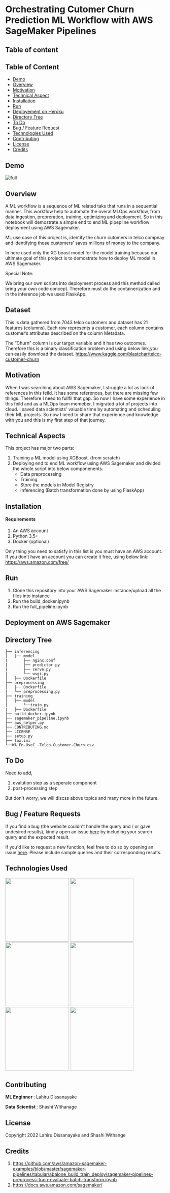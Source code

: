 
# Orchestrating Cutomer Churn Prediction ML Workflow with AWS SageMaker Pipelines


## Table of content

## Table of Content
  * [Demo](#demo)
  * [Overview](#overview)
  * [Motivation](#motivation)
  * [Technical Aspect](#technical-aspect)
  * [Installation](#installation)
  * [Run](#run)
  * [Deployement on Heroku](#deployement-on-heroku)
  * [Directory Tree](#directory-tree)
  * [To Do](#to-do)
  * [Bug / Feature Request](#bug---feature-request)
  * [Technologies Used](#technologies-used)
  * [Contributing](#Contributing)
  * [License](#license)
  * [Credits](#credits)
## Demo
![full](https://github.com/Data-Fenix/aws-sagemaker-pipeline/blob/main/demo/full.gif)

## Overview

A ML workflow is a sequence of ML related taks that runs in a sequential manner. This workflow help to automate the overal MLOps workflow, from data ingestion, prepreration, training, optimizing and deployment. So in this notebook will demostrate a simple end to end ML pipepline workflow deployment using AWS Sagemaker.

ML use case of this project is, identify the churn cutomers in telco compnay and identifying those customers' saves millions of money to the company.

In here used only the XG boost model for the model training because our ultimate goal of this project is to demostrate how to deploy ML model in AWS Sagemaker.

Special Note:

We bring our own scripts into deployment process and this method called bring your own code concept. Therefore must do the containerization and in the inference job we used FlaskApp. 
## Dataset

This is data gathered from 7043 telco customers and dataset has 21 features (columns). Each row represents a customer, each column contains customer’s attributes described on the column Metadata.

The “Churn” column is our target variable and it has two outcomes. Therefore this is a binary classification problem and using below link,you can easily download the dataset.
https://www.kaggle.com/blastchar/telco-customer-churn
## Motivation

When I was searching about AWS Sagemaker, I struggle a lot as lack of references in this feild. It has some references, but there are missing few things. Therefore I need to fullfil that gap. So now I have some experience in this feild and as a MLOps team memeber, I migrated a lot of projects into cloud. I saved data scientists' valuable time by automating and scheduling their ML projects. So now I need to share that experience and knowledge with you and this is my first step of that journey.
## Technical Aspects

This project has major two parts:
1. Training a ML model using XGBoost. (from scratch)
2. Deploying end to end ML workflow using AWS Sagemaker and divided the whole script into below componenents.
    - Data preprocessing
    - Training
    - Store the models in Model Registry
    - Inferencing (Batch transformation done by using FlaskApp)
## Installation

#### Requirements

1. An AWS account
2. Python 3.5+
3. Docker (optional)


Only thing you need to satisfy in this list is you must have an AWS account. If you don't have an account you can create it free, using below link:
https://aws.amazon.com/free/
    
## Run
1) Clone this repository into your AWS Sagemaker instance/upload all the files into instance
2) Run the build_docker.ipynb
3) Run the full_pipeline.ipynb

## Deployment on AWS Sagemaker


## Directory Tree

```
├── inferencing 
│   ├── model
|       ├── nginx.conf
|       ├── predictor.py
|       ├── serve.py
|       └── wsgi.py
│   ├── Dockerfile
├── preprocessing
│   ├── Dockerfile
|   └── preprocessing.py
├── training
│   ├── model
|       └──train.py
|   ├── Dockerfile
├── build_docker.ipynb
├── sagemaker_pipeline.ipynb
├── aws_helper.py
├── CONTRIBUTING.md
├── LICENSE
├── setup.py
├── tox.ini
└──WA_Fn-UseC_-Telco-Customer-Churn.csv
```

## To Do

Need to add,
1) evalution step as a seperate component
2) post-processing step

But don't worry, we will discss above topics and many more in the future.

## Bug / Feature Requests
If you find a bug (the website couldn't handle the query and / or gave undesired results), kindly open an issue [here](https://github.com/Data-Fenix/aws-sagemaker-pipeline/issues/new) by including your search query and the expected result.

If you'd like to request a new function, feel free to do so by opening an issue [here](https://github.com/Data-Fenix/aws-sagemaker-pipeline/issues/new). Please include sample queries and their corresponding results.

## Technologies Used
[<img target="_blank" src="https://venturebeat.com/wp-content/uploads/2021/02/SageMaker.jpg?fit=1292%2C664&strip=all" width=200>](https://venturebeat.com/wp-content/uploads/2021/02/SageMaker.jpg?fit=1292%2C664&strip=all) [<img target="_blank" src="https://www.cloudsavvyit.com/p/uploads/2019/06/55634f08.png?width=1198&trim=1,1&bg-color=000&pad=1,1" width = 200>](https://www.cloudsavvyit.com/p/uploads/2019/06/55634f08.png?width=1198&trim=1,1&bg-color=000&pad=1,1) [<img target="_blank" src="https://jfrog.com/connect/images/6053d4dc2f6c53160a53d407_linux-container-updates-iot.png" width = 200>](https://jfrog.com/connect/images/6053d4dc2f6c53160a53d407_linux-container-updates-iot.png) [<img target="_blank" src="https://logos-world.net/wp-content/uploads/2021/02/Docker-Logo-2015-2017.png" width = 200>](https://logos-world.net/wp-content/uploads/2021/02/Docker-Logo-2015-2017.png) [<img target="_blank" src="https://miro.medium.com/max/438/1*0G5zu7CnXdMT9pGbYUTQLQ.png" width = 200>](https://miro.medium.com/max/438/1*0G5zu7CnXdMT9pGbYUTQLQ.png) [<img target="_blank" src="https://logos-world.net/wp-content/uploads/2021/10/Python-Symbol.png" width = 200>](https://logos-world.net/wp-content/uploads/2021/10/Python-Symbol.png)

## Contributing

<p><b> ML Enginner </b> : Lahiru Dissanayake </p>
<p><b> Data Scientist </b>: Shashi Withanage </p>

## License

Copyright 2022 Lahiru Dissanayake and Shashi Withange

## Credits

1) https://github.com/aws/amazon-sagemaker-examples/blob/master/sagemaker-pipelines/tabular/abalone_build_train_deploy/sagemaker-pipelines-preprocess-train-evaluate-batch-transform.ipynb
2) https://docs.aws.amazon.com/sagemaker/



